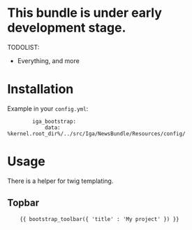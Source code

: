 This bundle is under early development stage.
============

TODOLIST:
- Everything, and more

Installation
============

Example in your ``config.yml``:

            iga_bootstrap:
                data: %kernel.root_dir%/../src/Iga/NewsBundle/Resources/config/

Usage
============

There is a helper for twig templating. 

Topbar
------------
		
		{{ bootstrap_toolbar({ 'title' : 'My project' }) }}